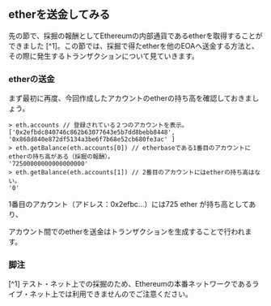 ## etherを送金してみる

先の節で、採掘の報酬としてEthereumの内部通貨であるetherを取得することができました [^1]。この節では、採掘で得たetherを他のEOAへ送金する方法と、その際に発生するトランザクションについて見ていきます。

### etherの送金
まず最初に再度、今回作成したアカウントのetherの持ち高を確認しておきましょう。

```
> eth.accounts // 登録されている２つのアカウントを表示。
['0x2efbdc840746c862b63077643e5b7dd8bebb8448', '0x868d840e872df5134a3be6f7b68e52cb680fe3ac' ]
> eth.getBalance(eth.accounts[0]) // etherbaseである1番目のアカウントにetherの持ち高がある（採掘の報酬）。
'72500000000000000000'
> eth.getBalance(eth.accounts[1]) // 2番目のアカウントにはetherの持ち高はない。
'0'
```


1番目のアカウント（アドレス：0x2efbc...）には725 ether が持ち高としてあり、


アカウント間でのetherを送金はトランザクションを生成することで行われます。







### 脚注
[^1] テスト・ネット上での採掘のため、Ethereumの本番ネットワークであるライブ・ネット上では利用できませんのでご注意ください。

